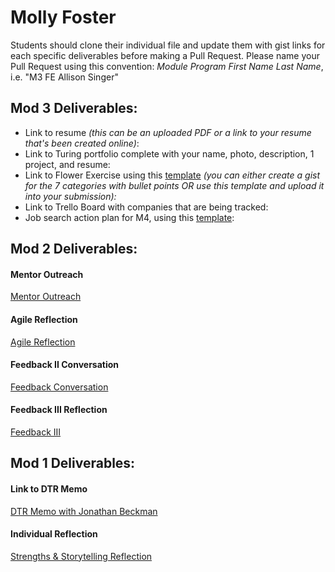 # Molly Foster

Students should clone their individual file and update them with gist links for each specific deliverables before making a Pull Request. Please name your Pull Request using this convention: *Module Program First Name Last Name*, i.e. "M3 FE Allison Singer"

## Mod 3 Deliverables:

* Link to resume *(this can be an uploaded PDF or a link to your resume that's been created online)*: 
* Link to Turing portfolio complete with your name, photo, description, 1 project, and resume:
* Link to Flower Exercise using this [template](https://github.com/turingschool/career-development-curriculum/blob/master/files/Career%20Unit%20-%20The%20Flower%20Diagram.pdf) *(you can either create a gist for the 7 categories with bullet points OR use this template and upload it into your submission):*
* Link to Trello Board with companies that are being tracked: 
* Job search action plan for M4, using this [template](https://github.com/turingschool/career-development-curriculum/blob/master/module_three/mod_4_action_plan_template.md):

## Mod 2 Deliverables:
#### Mentor Outreach
[Mentor Outreach](https://gist.github.com/mollyfoz/fd599ffef4eee451b576353046a96c4d)

#### Agile Reflection
[Agile Reflection](https://gist.github.com/mollyfoz/9df7cf952fe3f204ab9723569c1b8c07)

#### Feedback II Conversation 
[Feedback Conversation](https://gist.github.com/mollyfoz/16633876df2a8d65ac8695d22a6fa37c)

#### Feedback III Reflection
[Feedback III](https://gist.github.com/mollyfoz/f05263a0b33d3d1a41df8d575c61e6ff)

## Mod 1 Deliverables:
#### Link to DTR Memo
[DTR Memo with Jonathan Beckman](https://gist.github.com/mollyfoz/990cdd3a9e5f16c8a37aa825093aad38)

#### Individual Reflection
[Strengths & Storytelling Reflection](https://gist.github.com/mollyfoz/04e56774b01bd50d81876d7c5b05eb79)

